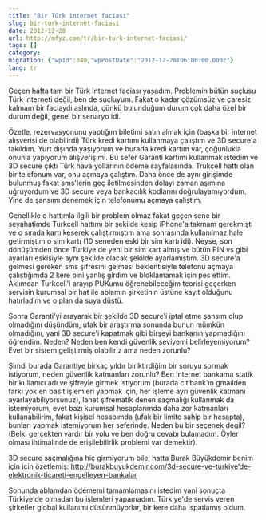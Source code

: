 ```yaml
---
title: "Bir Türk internet faciası"
slug: bir-turk-internet-faciasi
date: 2012-12-28
url: http://mfyz.com/tr/bir-turk-internet-faciasi/
tags: []
category: 
migration: {"wpId":340,"wpPostDate":"2012-12-28T06:00:00.000Z"}
lang: tr
---
```


Geçen hafta tam bir Türk internet faciası yaşadım. Problemin bütün suçlusu Türk interneti değil, ben de suçluyum. Fakat o kadar çözümsüz ve çaresiz kalmam bir faciaydı aslında, çünkü bulunduğum durum çok daha özel bir durum değil, genel bir senaryo idi.

Özetle, rezervasyonunu yaptığım biletimi satın almak için (başka bir internet alışverişi de olabilirdi) Türk kredi kartımı kullanmaya çalıştım ve 3D secure'a takıldım. Yurt dışında yaşıyorum ve burada kredi kartım var, çoğunlukla onunla yapıyorum alışverişimi. Bu sefer Garanti kartımı kullanmak istedim ve 3D secure çıktı Türk hava yollarının ödeme sayfalasında. Trukcell hattı olan bir telefonum var, onu açmaya çalıştım. Daha önce de aynı girişimde bulunmuş fakat sms'lerin geç iletilmesinden dolayı zaman aşımına uğruyordum ve 3D secure veya bankacılık kodlarını doğrulayamıyordum. Yine de şansımı denemek için telefonumu açmaya çalıştım.

Genellikle o hattımla ilgili bir problem olmaz fakat geçen sene bir seyahatimde Turkcell hattımı bir şekilde kesip iPhone'a takmam gerekmişti ve o sırada kartı keserek çalıştırmıştım ama sonrasında kullanılmaz hale getirmiştim o sim kartı (10 seneden eski bir sim kartı idi). Neyse, son dönüşümden önce Turkiye'de yeni bir sim kart almış ve bütün PIN vs gibi ayarları eskisiyle aynı şekilde olacak şekilde ayarlamıştım. 3D secure'a gelmesi gereken sms şifresini gelmesi beklentisiyle telefonu açmaya çalıştığımda 2 kere pini yanlış girdim ve bloklamamak için pes ettim. Aklımdan Turkcell'i arayıp PUKumu öğrenebileceğim teorisi geçerken servisin kurumsal bir hat ile ablamın şirketinin üstüne kayıt olduğunu hatırladim ve o plan da suya düştü.

Sonra Garanti'yi arayarak bir şekilde 3D secure'i iptal etme şansım olup olmadığını düşündüm, ufak bir araştırma sonunda bunun mümkün olmadığını, yani 3D secure'i kapatmak gibi birşeyi bankanın yapmadığını öğrendim. Neden? Neden ben kendi güvenlik seviyemi belirleyemiyorum? Evet bir sistem geliştirmiş olabiliriz ama neden zorunlu?

Şimdi burada Garantiye birkaç yıldır biriktirdiğim bir soruyu sormak istiyorum, neden güvenlik katmanları zorunlu? Ben internet bankama statik bir kullanıcı adı ve şifreyle girmek istiyorum (burada citibank'ın gmaılden farkı yok en basit işlemleri yapmak için, her işleme ayrı güvenlik katmanı ayarlayabiliyorsunuz), lanet şifrematik denen saçmalığı kullanmak da istemiyorum, evet bazı kurumsal hesaplarımda daha zor katmanları kullanabilirim, fakat kişisel hesabımda (ufak bir limite sahip bir hesapta), bunları yapmak istemiyorum her seferinde. Neden bu bir seçenek degil? (Belki gerçekten vardır bir yolu ve ben doğru cevabı bulamadım. Öyler olması ihtimalinde de erişilebilirlik problemi var demektir).

3D secure saçmalığına hiç girmiyorum bile, hatta Burak Büyükdemir benim için icin özetlemiş: http://burakbuyukdemir.com/3d-secure-ve-turkiye’de-elektronik-ticareti-engelleyen-bankalar

Sonunda ablamdan ödememi tamamlamasını istedim yani sonuçta Türkiye'de olmadan bu işlemleri yapamadım. Türkiye'de servis veren şirketler global kullanımı düsünmüyorlar, bir kere daha ispatlamış oldum.